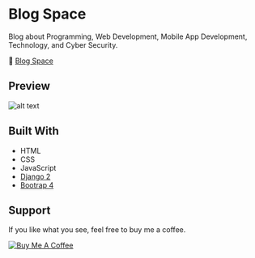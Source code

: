 # Blog Space
Blog about Programming, Web Development, Mobile App Development, Technology, and Cyber Security.

:blue_book: [Blog Space](https://blog.arwildo.space)


## Preview
![alt text](https://www.arwildo.space/assets/images/blog-space.png "Website Preview")


## Built With

* HTML
* CSS
* JavaScript
* [Django 2](https://github.com/django/django)
* [Bootrap 4](https://github.com/twbs/bootstrap)


## Support

If you like what you see, feel free to buy me a coffee.

<a href="https://www.buymeacoffee.com/Arwildo " target="_blank"><img src="https://www.buymeacoffee.com/assets/img/custom_images/white_img.png" alt="Buy Me A Coffee" style="height: auto !important;width: auto !important;" ></a>
